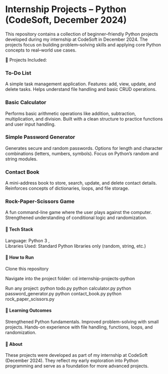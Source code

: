 # Internship Projects – Python (CodeSoft, December 2024)
This repository contains a collection of beginner–friendly Python projects developed during my internship at CodeSoft in December 2024.
The projects focus on building problem–solving skills and applying core Python concepts to real–world use cases.

🔹 Projects Included:

### To-Do List        
A simple task management application.
Features: add, view, update, and delete tasks.
Helps understand file handling and basic CRUD operations.

### Basic Calculator      
Performs basic arithmetic operations like addition, subtraction, multiplication, and division.
Built with a clean structure to practice functions and user input handling.

### Simple Password Generator          
Generates secure and random passwords.
Options for length and character combinations (letters, numbers, symbols).
Focus on Python’s random and string modules.

### Contact Book        
A mini-address book to store, search, update, and delete contact details.
Reinforces concepts of dictionaries, loops, and file storage.

### Rock-Paper-Scissors Game    
A fun command-line game where the user plays against the computer.
Strengthened understanding of conditional logic and randomization.

#### 🚀 Tech Stack
Language: Python 3 ,  
Libraries Used: Standard Python libraries only (random, string, etc.)

#### 📂 How to Run

Clone this repository

Navigate into the project folder:
  cd internship-projects-python
  
Run any project:
python todo.py
python calculator.py
python password_generator.py
python contact_book.py
python rock_paper_scissors.py


#### 🎯 Learning Outcomes

Strengthened Python fundamentals.
Improved problem-solving with small projects.
Hands-on experience with file handling, functions, loops, and randomization.

#### 📌 About

These projects were developed as part of my internship at CodeSoft (December 2024).
They reflect my early exploration into Python programming and serve as a foundation for more advanced projects.
